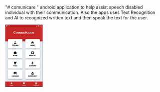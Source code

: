 "# comunicare " 
android application to help assist speech disabled individual with their communication. Also the apps uses Text Recognition and AI to recognized written text and then speak the text for the user.

<img src="images/comunicare1.PNG" height="200">

